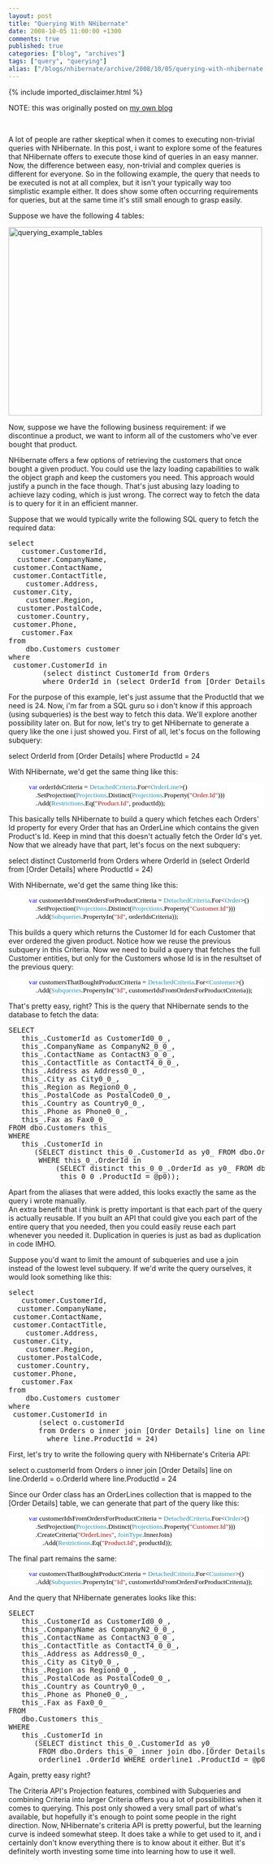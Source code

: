 ```yaml
---
layout: post
title: "Querying With NHibernate"
date: 2008-10-05 11:00:00 +1300
comments: true
published: true
categories: ["blog", "archives"]
tags: ["query", "querying"]
alias: ["/blogs/nhibernate/archive/2008/10/05/querying-with-nhibernate.aspx"]
---
```

<!-- more -->
{% include imported_disclaimer.html %}
<p>NOTE: this was originally posted on <a target="_blank" href="http://davybrion.com/blog/2008/10/querying-with-nhibernate/">my own blog</a></p>
<p>&nbsp;</p>
<p>
A lot of people are rather skeptical when it comes to executing non-trivial queries with NHibernate. In this post, i want to explore some of the features that NHibernate offers to execute those kind of queries in an easy manner.
Now, the difference between easy, non-trivial and complex queries is different for everyone. So in the following example, the query that needs to be executed is not at all complex, but it isn't your typically way too simplistic example either. It does show some often occurring requirements for queries, but at the same time it's still small enough to grasp easily.
</p>
<p>Suppose we have the following 4 tables:</p>
<p>
<a href="http://davybrion.com/blog/wp-content/uploads/2008/10/querying_example_tables.png"><img src="http://davybrion.com/blog/wp-content/uploads/2008/10/querying_example_tables.png" title="querying_example_tables" class="aligncenter size-full wp-image-481" height="371" width="499" /></a>
</p>
<p>
Now, suppose we have the following business requirement: if we discontinue a product, we want to inform all of the customers who've ever bought that product. 
</p>
<p>NHibernate offers a few options of retrieving the customers that once bought a given product. You could use the lazy loading capabilities to walk the object graph and keep the customers you need.  This approach would justify a punch in the face though.  That's just abusing lazy loading to achieve lazy coding, which is just wrong.  The correct way to fetch the data is to query for it in an efficient manner.
</p>
<p>Suppose that we would typically write the following SQL query to fetch the required data:
<code>
</code></p>
<pre>select<br />	customer.CustomerId,<br />	customer.CompanyName,<br />	customer.ContactName,<br />	customer.ContactTitle,<br />	customer.Address,<br />	customer.City,<br />	customer.Region,<br />	customer.PostalCode,<br />	customer.Country,<br />	customer.Phone,<br />	customer.Fax<br />from<br />	dbo.Customers customer<br />where<br />	customer.CustomerId in<br />		(select distinct CustomerId from Orders<br />		 where OrderId in (select OrderId from [Order Details] where ProductId = 24))</pre>
<p>

For the purpose of this example, let's just assume that the ProductId that we need is 24. Now, i'm far from a SQL guru so i don't know if this approach (using subqueries) is the best way to fetch this data.  We'll explore another possibility later on.  But for now, let's try to get NHibernate to generate a query like the one i just showed you.
First of all, let's focus on the following subquery:
</p>
<p>select OrderId from [Order Details] where ProductId = 24
</p>
<p>With NHibernate, we'd get the same thing like this:
<code>
</code></p>
<div style="font-family: Consolas; font-size: 10pt; color: black; background: white;">
<p style="margin: 0px;">&nbsp;&nbsp;&nbsp; &nbsp;&nbsp;&nbsp; &nbsp;&nbsp;&nbsp; <span style="color: blue;">var</span> orderIdsCriteria = <span style="color: #2b91af;">DetachedCriteria</span>.For&lt;<span style="color: #2b91af;">OrderLine</span>&gt;()</p>
<p style="margin: 0px;">&nbsp;&nbsp;&nbsp; &nbsp;&nbsp;&nbsp; &nbsp;&nbsp;&nbsp; &nbsp;&nbsp;&nbsp; .SetProjection(<span style="color: #2b91af;">Projections</span>.Distinct(<span style="color: #2b91af;">Projections</span>.Property(<span style="color: #a31515;">"Order.Id"</span>)))</p>
<p style="margin: 0px;">&nbsp;&nbsp;&nbsp; &nbsp;&nbsp;&nbsp; &nbsp;&nbsp;&nbsp; &nbsp;&nbsp;&nbsp; .Add(<span style="color: #2b91af;">Restrictions</span>.Eq(<span style="color: #a31515;">"Product.Id"</span>, productId));</p>
</div>
<p>

This basically tells NHibernate to build a query which fetches each Orders' Id property for every Order that has an OrderLine which contains the given Product's Id.  Keep in mind that this doesn't actually fetch the Order Id's yet.
Now that we already have that part, let's focus on the next subquery:
</p>
<p>select distinct CustomerId from Orders
where OrderId in (select OrderId from [Order Details] where ProductId = 24)
</p>
<p>With NHibernate, we'd get the same thing like this:
<code>
</code></p>
<div style="font-family: Consolas; font-size: 10pt; color: black; background: white;">
<p style="margin: 0px;">&nbsp;&nbsp;&nbsp; &nbsp;&nbsp;&nbsp; &nbsp;&nbsp;&nbsp; <span style="color: blue;">var</span> customerIdsFromOrdersForProductCriteria = <span style="color: #2b91af;">DetachedCriteria</span>.For&lt;<span style="color: #2b91af;">Order</span>&gt;()</p>
<p style="margin: 0px;">&nbsp;&nbsp;&nbsp; &nbsp;&nbsp;&nbsp; &nbsp;&nbsp;&nbsp; &nbsp;&nbsp;&nbsp; .SetProjection(<span style="color: #2b91af;">Projections</span>.Distinct(<span style="color: #2b91af;">Projections</span>.Property(<span style="color: #a31515;">"Customer.Id"</span>)))</p>
<p style="margin: 0px;">&nbsp;&nbsp;&nbsp; &nbsp;&nbsp;&nbsp; &nbsp;&nbsp;&nbsp; &nbsp;&nbsp;&nbsp; .Add(<span style="color: #2b91af;">Subqueries</span>.PropertyIn(<span style="color: #a31515;">"Id"</span>, orderIdsCriteria));</p>
</div>
<p>

This builds a query which returns the Customer Id for each Customer that ever ordered the given product.  Notice how we reuse the previous subquery in this Criteria.
Now we need to build a query that fetches the full Customer entities, but only for the Customers whose Id is in the resultset of the previous query:
<code>
</code></p>
<div style="font-family: Consolas; font-size: 10pt; color: black; background: white;">
<p style="margin: 0px;">&nbsp;&nbsp;&nbsp; &nbsp;&nbsp;&nbsp; &nbsp;&nbsp;&nbsp; <span style="color: blue;">var</span> customersThatBoughtProductCriteria = <span style="color: #2b91af;">DetachedCriteria</span>.For&lt;<span style="color: #2b91af;">Customer</span>&gt;()</p>
<p style="margin: 0px;">&nbsp;&nbsp;&nbsp; &nbsp;&nbsp;&nbsp; &nbsp;&nbsp;&nbsp; &nbsp;&nbsp;&nbsp; .Add(<span style="color: #2b91af;">Subqueries</span>.PropertyIn(<span style="color: #a31515;">"Id"</span>, customerIdsFromOrdersForProductCriteria));</p>
</div>
<p>

That's pretty easy, right? This is the query that NHibernate sends to the database to fetch the data:
<code>
</code></p>
<pre>SELECT <br />   this_.CustomerId as CustomerId0_0_, <br />   this_.CompanyName as CompanyN2_0_0_, <br />   this_.ContactName as ContactN3_0_0_, <br />   this_.ContactTitle as ContactT4_0_0_, <br />   this_.Address as Address0_0_, <br />   this_.City as City0_0_, <br />   this_.Region as Region0_0_, <br />   this_.PostalCode as PostalCode0_0_, <br />   this_.Country as Country0_0_, <br />   this_.Phone as Phone0_0_, <br />   this_.Fax as Fax0_0_ <br />FROM dbo.Customers this_ <br />WHERE <br />   this_.CustomerId in <br />      (SELECT distinct this_0_.CustomerId as y0_ FROM dbo.Orders this_0_ <br />       WHERE this_0_.OrderId in <br />           (SELECT distinct this_0_0_.OrderId as y0_ FROM dbo.[Order Details] this_0_0_ WHERE  <br />            this_0_0_.ProductId = @p0));<br /></pre>
<p>

Apart from the aliases that were added, this looks exactly the same as the query i wrote manually.  
An extra benefit that i think is pretty important is that each part of the query is actually reusable. If you built an API that could give you each part of the entire query that you needed, then you could easily reuse each part whenever you needed it.  Duplication in queries is just as bad as duplication in code IMHO.
</p>
<p>Suppose you'd want to limit the amount of subqueries and use a join instead of the lowest level subquery.  If we'd write the query ourselves, it would look something like this:
<code>
</code></p>
<pre>select<br />	customer.CustomerId,<br />	customer.CompanyName,<br />	customer.ContactName,<br />	customer.ContactTitle,<br />	customer.Address,<br />	customer.City,<br />	customer.Region,<br />	customer.PostalCode,<br />	customer.Country,<br />	customer.Phone,<br />	customer.Fax<br />from<br />	dbo.Customers customer<br />where<br />	customer.CustomerId in <br />		(select o.customerId<br />		 from Orders o inner join [Order Details] line on line.OrderId = o.OrderId<br />		 where line.ProductId = 24)<br /></pre>
<p>

First, let's try to write the following query with NHibernate's Criteria API:
</p>
<p>select o.customerId 
from Orders o inner join [Order Details] line on line.OrderId = o.OrderId
where line.ProductId = 24
</p>
<p>
Since our Order class has an OrderLines collection that is mapped to the [Order Details] table, we can generate that part of the query like this:
<code>
</code></p>
<div style="font-family: Consolas; font-size: 10pt; color: black; background: white;">
<p style="margin: 0px;">&nbsp;&nbsp;&nbsp; &nbsp;&nbsp;&nbsp; &nbsp;&nbsp;&nbsp; <span style="color: blue;">var</span> customerIdsFromOrdersForProductCriteria = <span style="color: #2b91af;">DetachedCriteria</span>.For&lt;<span style="color: #2b91af;">Order</span>&gt;()</p>
<p style="margin: 0px;">&nbsp;&nbsp;&nbsp; &nbsp;&nbsp;&nbsp; &nbsp;&nbsp;&nbsp; &nbsp;&nbsp;&nbsp; .SetProjection(<span style="color: #2b91af;">Projections</span>.Distinct(<span style="color: #2b91af;">Projections</span>.Property(<span style="color: #a31515;">"Customer.Id"</span>)))</p>
<p style="margin: 0px;">&nbsp;&nbsp;&nbsp; &nbsp;&nbsp;&nbsp; &nbsp;&nbsp;&nbsp; &nbsp;&nbsp;&nbsp; .CreateCriteria(<span style="color: #a31515;">"OrderLines"</span>, <span style="color: #2b91af;">JoinType</span>.InnerJoin)</p>
<p style="margin: 0px;">&nbsp;&nbsp;&nbsp; &nbsp;&nbsp;&nbsp; &nbsp;&nbsp;&nbsp; &nbsp;&nbsp;&nbsp; &nbsp;&nbsp;&nbsp; .Add(<span style="color: #2b91af;">Restrictions</span>.Eq(<span style="color: #a31515;">"Product.Id"</span>, productId));</p>
</div>
<p>

The final part remains the same:
<code>
</code></p>
<div style="font-family: Consolas; font-size: 10pt; color: black; background: white;">
<p style="margin: 0px;">&nbsp;&nbsp;&nbsp; &nbsp;&nbsp;&nbsp; &nbsp;&nbsp;&nbsp; <span style="color: blue;">var</span> customersThatBoughtProductCriteria = <span style="color: #2b91af;">DetachedCriteria</span>.For&lt;<span style="color: #2b91af;">Customer</span>&gt;()</p>
<p style="margin: 0px;">&nbsp;&nbsp;&nbsp; &nbsp;&nbsp;&nbsp; &nbsp;&nbsp;&nbsp; &nbsp;&nbsp;&nbsp; .Add(<span style="color: #2b91af;">Subqueries</span>.PropertyIn(<span style="color: #a31515;">"Id"</span>, customerIdsFromOrdersForProductCriteria));</p>
</div>
<p>

And the query that NHibernate generates looks like this:
<code>
</code></p>
<pre>SELECT <br />   this_.CustomerId as CustomerId0_0_, <br />   this_.CompanyName as CompanyN2_0_0_, <br />   this_.ContactName as ContactN3_0_0_, <br />   this_.ContactTitle as ContactT4_0_0_, <br />   this_.Address as Address0_0_, <br />   this_.City as City0_0_, <br />   this_.Region as Region0_0_, <br />   this_.PostalCode as PostalCode0_0_, <br />   this_.Country as Country0_0_, <br />   this_.Phone as Phone0_0_, <br />   this_.Fax as Fax0_0_ <br />FROM <br />   dbo.Customers this_ <br />WHERE <br />   this_.CustomerId in <br />      (SELECT distinct this_0_.CustomerId as y0_ <br />       FROM dbo.Orders this_0_ inner join dbo.[Order Details] orderline1_ on this_0_.OrderId = <br />       orderline1_.OrderId WHERE orderline1_.ProductId = @p0); <br /></pre>
<p>

Again, pretty easy right?
</p>
<p>The Criteria API's Projection features, combined with Subqueries and combining Criteria into larger Criteria offers you a lot of possibilities when it comes to querying.  This post only showed a very small part of what's available, but hopefully it's enough to point some people in the right direction. Now, NHibernate's criteria API is pretty powerful, but the learning curve is indeed somewhat steep. It does take a while to get used to it, and i certainly don't know everything there is to know about it either. But it's definitely worth investing some time into learning how to use it well.</p>
